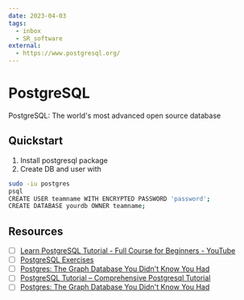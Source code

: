 ```yaml
---
date: 2023-04-03
tags:
  - inbox
  - SR_software
external:
  - https://www.postgresql.org/
---
```


# PostgreSQL

PostgreSQL: The world's most advanced open source database

## Quickstart

1. Install postgresql package
2. Create DB and user with

```sh
sudo -iu postgres
psql
CREATE USER teamname WITH ENCRYPTED PASSWORD 'password';
CREATE DATABASE yourdb OWNER teamname;
```

## Resources

- [ ] [Learn PostgreSQL Tutorial - Full Course for Beginners - YouTube](https://www.youtube.com/watch?v=qw--VYLpxG4)
- [ ] [PostgreSQL Exercises](https://pgexercises.com/gettingstarted.html)
- [ ] [Postgres: The Graph Database You Didn't Know You Had](https://www.dylanpaulus.com/posts/postgres-is-a-graph-database/)
- [ ] [PostgreSQL Tutorial – Comprehensive Postgresql Tutorial](https://www.postgresqltutorial.com/)
- [ ] [Postgres: The Graph Database You Didn't Know You Had](https://www.dylanpaulus.com/posts/postgres-is-a-graph-database/)
